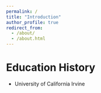 ```yaml
---
permalink: /
title: "Introduction"
author_profile: true
redirect_from: 
  - /about/
  - /about.html
---
```


Education History
======
- University of California Irvine
